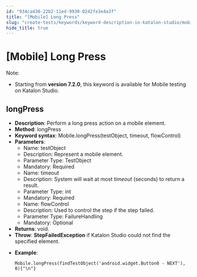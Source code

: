 ```yaml
---
id: "934ca430-22b2-11ed-9930-0242fe3e4a3f"
title: "[Mobile] Long Press"
slug: "create-tests/keywords/keyword-description-in-katalon-studio/mobile-keywords/mobile-long-press"
hide_title: true
---
```


# <a id="id_0" class="anchor_top_offset"/><a id="ariaid-title1" class="anchor_top_offset"/>[Mobile] Long Press

              
<div xmlns="http://www.w3.org/1999/xhtml" className="note note note_note" id="id_0__id"><span className="note__title">Note:</span> 
  <ul className="ul"><li className="li"><p className="p">Starting from <strong className="ph b">version 7.2.0</strong>, this keyword is
        available for Mobile testing on Katalon Studio.</p></li></ul>
</div>
      

## <a id="id_0__id_1" class="anchor_top_offset"/>longPress

              
<ul xmlns="http://www.w3.org/1999/xhtml" className="ul"><li className="li">     <strong className="ph b">Description</strong>: Perform a long press action on a     mobile element.</li><li className="li">     <strong className="ph b">Method</strong>: longPress</li><li className="li">     <strong className="ph b">Keyword syntax</strong>: Mobile.longPress(testObject,     timeout, flowControl)</li><li className="li">     <strong className="ph b">Parameters</strong>:      <ul className="ul"><li className="li">Name: testObject</li><li className="li">Description: Represent a mobile element.</li><li className="li">Parameter Type: TestObject</li><li className="li">Mandatory: Required</li><li className="li">Name: timeout</li><li className="li">Description: System will wait at most <em className="ph i">timeout</em>         (seconds) to return a result.</li><li className="li">Parameter Type: int</li><li className="li">Mandatory: Required</li><li className="li">Name: flowControl</li><li className="li">Description: Used to control the step if the step failed.</li><li className="li">Parameter Type: FailureHandling</li><li className="li">Mandatory: Optional</li></ul>   </li><li className="li">     <strong className="ph b">Returns</strong>: void.</li><li className="li">     <strong className="ph b">Throw</strong>: <strong className="ph b">StepFailedException</strong> if     Katalon Studio could not find the specified element.</li><li className="li">     <p className="p">       <strong className="ph b">Example</strong>:</p>     <pre className="pre codeblock"><code>Mobile.longPress(findTestObject('android.widget.Button0 - NEXT'), 0){"\n"}</code></pre>   </li></ul> 
      
